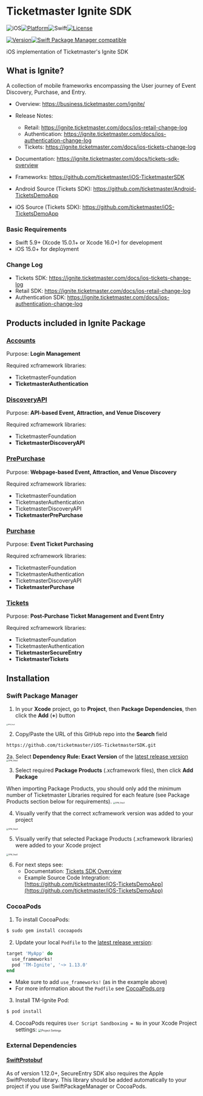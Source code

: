 # Ticketmaster Ignite SDK

![iOS](https://img.shields.io/badge/iOS-15-green.svg?style=flat)[![Platform](https://img.shields.io/cocoapods/p/TM-Ignite.svg?style=flat)](https://cocoapods.org/pods/TM-Ignite)![Swift](https://img.shields.io/badge/Swift-5.9-orange.svg?style=flat)[![License](https://img.shields.io/cocoapods/l/TM-Ignite.svg?style=flat)](https://cocoapods.org/pods/TM-Ignite)

[![Version](https://img.shields.io/cocoapods/v/TM-Ignite.svg?style=flat)](https://cocoapods.org/pods/TM-Ignite)[![Swift Package Manager compatible](https://img.shields.io/badge/SwiftPM-compatible-brightgreen.svg)](https://swift.org/package-manager/)

iOS implementation of Ticketmaster's Ignite SDK

## What is Ignite?

A collection of mobile frameworks encompassing the User journey of Event Discovery, Purchase, and Entry.

* Overview: https://business.ticketmaster.com/ignite/
* Release Notes: 
  * Retail: https://ignite.ticketmaster.com/docs/ios-retail-change-log
  * Authentication: https://ignite.ticketmaster.com/docs/ios-authentication-change-log
  * Tickets: https://ignite.ticketmaster.com/docs/ios-tickets-change-log

* Documentation: https://ignite.ticketmaster.com/docs/tickets-sdk-overview
* Frameworks: https://github.com/ticketmaster/iOS-TicketmasterSDK
* Android Source (Tickets SDK): https://github.com/ticketmaster/Android-TicketsDemoApp
* iOS Source (Tickets SDK): https://github.com/ticketmaster/iOS-TicketsDemoApp

### Basic Requirements

* Swift 5.9+ (Xcode 15.0.1+ or Xcode 16.0+) for development
* iOS 15.0+ for deployment

### Change Log

* Tickets SDK: https://ignite.ticketmaster.com/docs/ios-tickets-change-log
* Retail SDK: https://ignite.ticketmaster.com/docs/ios-retail-change-log
* Authentication SDK: https://ignite.ticketmaster.com/docs/ios-authentication-change-log

## Products included in Ignite Package

### [Accounts](https://ignite.ticketmaster.com/docs/accounts-sdk-overview)

Purpose: **Login Management**

Required xcframework libraries:

* TicketmasterFoundation 
* **TicketmasterAuthentication**

### [DiscoveryAPI](https://ignite.ticketmaster.com/docs/discovery-overview)
Purpose: **API-based Event, Attraction, and Venue Discovery**

Required xcframework libraries:

* TicketmasterFoundation 
* **TicketmasterDiscoveryAPI**

### [PrePurchase](https://ignite.ticketmaster.com/docs/pre-purchase-overview)
Purpose: **Webpage-based Event, Attraction, and Venue Discovery**

Required xcframework libraries:

* TicketmasterFoundation 
* TicketmasterAuthentication
* TicketmasterDiscoveryAPI
* **TicketmasterPrePurchase**

### [Purchase](https://ignite.ticketmaster.com/docs/purchase-overview)
Purpose: **Event Ticket Purchasing**

Required xcframework libraries:

* TicketmasterFoundation 
* TicketmasterAuthentication
* TicketmasterDiscoveryAPI
* **TicketmasterPurchase**

### [Tickets](https://ignite.ticketmaster.com/docs/tickets-sdk-overview)

Purpose: **Post-Purchase Ticket Management and Event Entry**

Required xcframework libraries:

* TicketmasterFoundation 
* TicketmasterAuthentication
* **TicketmasterSecureEntry**
* **TicketmasterTickets**

## Installation

### Swift Package Manager

1. In your **Xcode** project, go to **Project**, then **Package Dependencies**, then click the **Add** (**+**) button
<img src="Screenshots/SPM_Step1.jpg" alt="SPM_Step1" style="zoom: 25%;" />

2. Copy/Paste the URL of this GitHub repo into the **Search** field
```
https://github.com/ticketmaster/iOS-TicketmasterSDK.git
```

2a. Select **Dependency Rule: Exact Version** of the [latest release version](https://github.com/ticketmaster/iOS-TicketmasterSDK/releases)
<img src="Screenshots/SPM_Step2.jpg" alt="SPM_Step2" style="zoom: 33%;" />

3. Select required **Package Products** (.xcframework files), then click **Add Package**

When importing Package Products, you should only add the minimum number of Ticketmaster Libraries required for each feature (see Package Products section below for requirements).
<img src="Screenshots/SPM_Step3.jpg" alt="SPM_Step3" style="zoom: 33%;" />

4. Visually verify that the correct xcframework version was added to your project
<img src="Screenshots/SPM_Step4.jpg" alt="SPM_Step4" style="zoom: 33%;" />

5. Visually verify that selected Package Products (.xcframework libraries) were added to your Xcode project
<img src="Screenshots/SPM_Step5.jpg" alt="SPM_Step5" style="zoom: 33%;" />

6. For next steps see:
   * Documentation: [Tickets SDK Overview](https://ignite.ticketmaster.com/docs/tickets-sdk-overview)
   * Example Source Code Integration: [https://github.com/ticketmaster/iOS-TicketsDemoApp](https://github.com/ticketmaster/iOS-TicketsDemoApp)

### CocoaPods
1. To install CocoaPods:
```ruby
$ sudo gem install cocoapods
````

2. Update your local `Podfile` to the [latest release version](https://github.com/ticketmaster/iOS-TicketmasterSDK/releases):

```ruby
target 'MyApp' do
  use_frameworks!
  pod 'TM-Ignite', '~> 1.13.0'
end
```
   * Make sure to add `use_frameworks!` (as in the example above)
   * For more information about the `Podfile` see [CocoaPods.org](https://cocoapods.org/)

3. Install TM-Ignite Pod:
```ruby
$ pod install
```

4. CocoaPods requires `User Script Sandboxing = No` in your Xcode Project settings:
   <img src="Screenshots/CocoaPodsProjectSettings.jpg" alt="Project Settings" style="zoom: 50%;" />

### External Dependencies

#### [SwiftProtobuf](https://github.com/apple/swift-protobuf)

As of version 1.12.0+, SecureEntry SDK also requires the Apple SwiftProtobuf library. This library should be added automatically to your project if you use SwiftPackageManager or CocoaPods.


